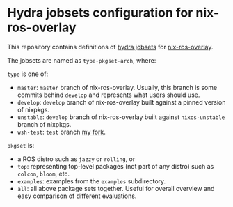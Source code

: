 # Hydra jobsets configuration for nix-ros-overlay

This repository contains definitions of [hydra jobsets][] for
[nix-ros-overlay][].

The jobsets are named as `type-pkgset-arch`, where:

`type` is one of:

- `master`: `master` branch of nix-ros-overlay. Usually, this branch
  is some commits behind `develop` and represents what users should
  use.
- `develop`: `develop` branch of nix-ros-overlay built against a
  pinned version of nixpkgs.
- `unstable`: `develop` branch of nix-ros-overlay built against
  `nixos-unstable` branch of nixpkgs.
- `wsh-test`: `test` branch [my fork](https://github.com/wentasah/nix-ros-overlay).

`pkgset` is:

- a ROS distro such as `jazzy` or `rolling`, or
- `top`: representing top-level packages (not part of any distro) such
  as `colcon`, `bloom`, etc.
- `examples`: examples from the `examples` subdirectory.
- `all`: all above package sets together. Useful for overall overview
  and easy comparison of different evaluations.

[hydra jobsets]: https://hydra.iid.ciirc.cvut.cz/project/nix-ros-overlay
[nix-ros-overlay]: https://github.com/lopsided98/nix-ros-overlay
